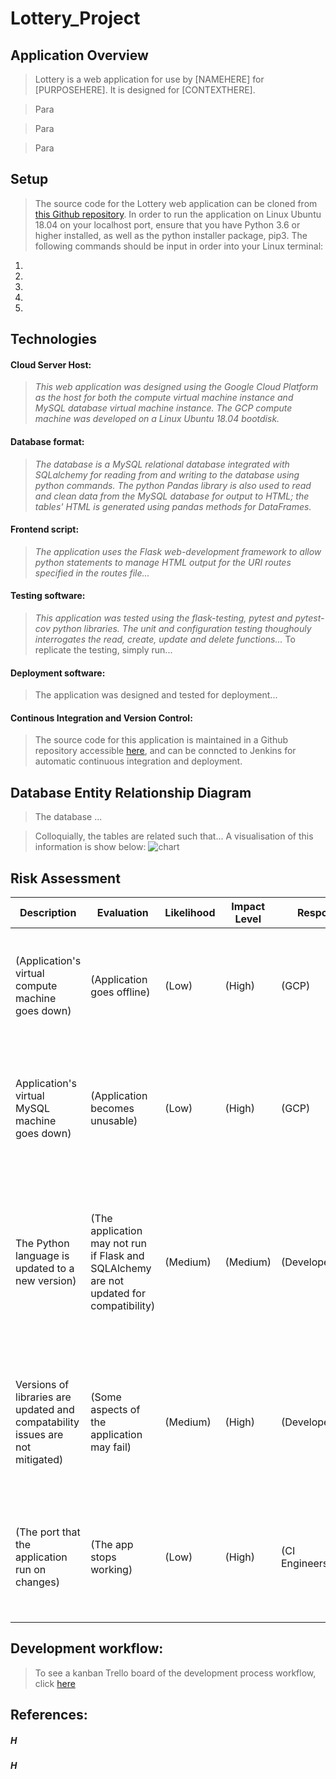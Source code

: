 # Lottery_Project
## Application Overview
> Lottery is a web application for use by [NAMEHERE] for [PURPOSEHERE]. It is designed for [CONTEXTHERE]. 

> Para

> Para

> Para

## Setup
> The source code for the Lottery web application can be cloned from [this Github repository](https://github.com/RobLewisQA/Lottery_Project). In order to run the application on Linux Ubuntu 18.04 on your localhost port, ensure that you have Python 3.6 or higher installed, as well as the python installer package, pip3. The following commands should be input in order into your Linux terminal:
1. 
2. 
3. 
4. 
5. 

## Technologies
#### Cloud Server Host:
> *This web application was designed using the Google Cloud Platform as the host for both the compute virtual machine instance and MySQL database virtual machine instance. The GCP compute machine was developed on a Linux Ubuntu 18.04 bootdisk.*
#### Database format:
> *The database is a MySQL relational database integrated with SQLalchemy for reading from and writing to the database using python commands. The python Pandas library is also used to read and clean data from the MySQL database for output to HTML; the tables' HTML is generated using pandas methods for DataFrames.*
#### Frontend script:
> *The application uses the Flask web-development framework to allow python statements to manage HTML output for the URI routes specified in the routes file...* 
#### Testing software:
> *This application was tested using the flask-testing, pytest and pytest-cov python libraries. The unit and configuration testing thoughouly interrogates the read, create, update and delete functions...*
> To replicate the testing, simply run...
#### Deployment software:
> The application was designed and tested for deployment... 
#### Continous Integration and Version Control:
> The source code for this application is maintained in a Github repository accessible [here](https://github.com/RobLewisQA/TuckShop_Project), and can be conncted to Jenkins for automatic continuous integration and deployment.

## Database Entity Relationship Diagram
> The database ... 

> Colloquially, the tables are related such that... A visualisation of this information is show below:
![chart](Tuckshop_ERD.PNG)

## Risk Assessment
Description | Evaluation | Likelihood | Impact Level | Responsibility | Response | Control Mearues
| --- | --- | --- | --- | --- | --- | --- |
(Application's virtual compute machine goes down) | (Application goes offline) | (Low) | (High) | (GCP) | (Spin up a new vm instance either in GCP or an alternative cloud provider and clone the Github repo to integrate with Jenkins) | (Keep an up-to-date source code on Github
Application's virtual MySQL machine goes down) | (Application becomes unusable) | (Low) | (High) | (GCP) | (Spin up a new vm instance in GCP and update the configurations with SQLAlchemy and the virtual compute machine) | (Keep a backup database
The Python language is updated to a new version) | (The application may not run if Flask and SQLAlchemy are not updated for compatibility) | (Medium) | (Medium) | (Developers) | (Run the application on Python 3 and phase in an updated version in CI) | (Keep a robust Github repo so that the source code can be continuously improved and use Jenkins to manage the integration and deployment
Versions of libraries are updated and compatability issues are not mitigated) | (Some aspects of the application may fail) | (Medium) | (High) | (Developers) | (Update the requirements.txt to specify the exact versions required) | (Keep track of planned updates to key libraries, and specify the versions of some of the key libraries required for function)
(The port that the application run on changes) | (The app stops working) | (Low) | (High) | (CI Engineers/Operators) | (Update the firewall settings in the cloud provider to allow a different port access) | (Use Jenkins to manage continuous integration in the app, and notify when there are launch issues)

## Development workflow:
>To see a kanban Trello board of the development process workflow, click [here](https://trello.com/b/h1v0LX39/lottery)

## References:
##### H
##### H